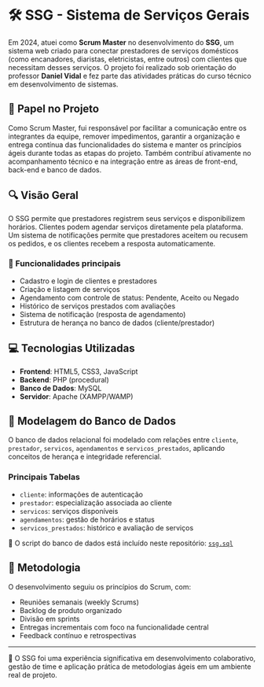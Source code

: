 # 🛠️ SSG - Sistema de Serviços Gerais

Em 2024, atuei como **Scrum Master** no desenvolvimento do **SSG**, um sistema web criado para conectar prestadores de serviços domésticos (como encanadores, diaristas, eletricistas, entre outros) com clientes que necessitam desses serviços. O projeto foi realizado sob orientação do professor **Daniel Vidal** e fez parte das atividades práticas do curso técnico em desenvolvimento de sistemas.

## 👥 Papel no Projeto

Como Scrum Master, fui responsável por facilitar a comunicação entre os integrantes da equipe, remover impedimentos, garantir a organização e entrega contínua das funcionalidades do sistema e manter os princípios ágeis durante todas as etapas do projeto. Também contribuí ativamente no acompanhamento técnico e na integração entre as áreas de front-end, back-end e banco de dados.

## 🔍 Visão Geral

O SSG permite que prestadores registrem seus serviços e disponibilizem horários. Clientes podem agendar serviços diretamente pela plataforma. Um sistema de notificações permite que prestadores aceitem ou recusem os pedidos, e os clientes recebem a resposta automaticamente.

### 🎯 Funcionalidades principais

- Cadastro e login de clientes e prestadores
- Criação e listagem de serviços
- Agendamento com controle de status: Pendente, Aceito ou Negado
- Histórico de serviços prestados com avaliações
- Sistema de notificação (resposta de agendamento)
- Estrutura de herança no banco de dados (cliente/prestador)

## 💻 Tecnologias Utilizadas

- **Frontend**: HTML5, CSS3, JavaScript  
- **Backend**: PHP (procedural)  
- **Banco de Dados**: MySQL  
- **Servidor**: Apache (XAMPP/WAMP)

## 🧠 Modelagem do Banco de Dados

O banco de dados relacional foi modelado com relações entre `cliente`, `prestador`, `servicos`, `agendamentos` e `servicos_prestados`, aplicando conceitos de herança e integridade referencial.

### Principais Tabelas

- `cliente`: informações de autenticação
- `prestador`: especialização associada ao cliente
- `servicos`: serviços disponíveis
- `agendamentos`: gestão de horários e status
- `servicos_prestados`: histórico e avaliação de serviços

📂 O script do banco de dados está incluído neste repositório: [`ssg.sql`](./ssg.sql)

## 🔄 Metodologia

O desenvolvimento seguiu os princípios do Scrum, com:

- Reuniões semanais (weekly Scrums)
- Backlog de produto organizado
- Divisão em sprints
- Entregas incrementais com foco na funcionalidade central
- Feedback contínuo e retrospectivas

---

📌 O SSG foi uma experiência significativa em desenvolvimento colaborativo, gestão de time e aplicação prática de metodologias ágeis em um ambiente real de projeto.
